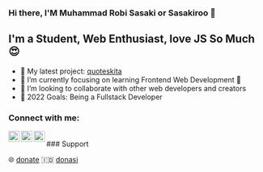 ### Hi there, I'M Muhammad Robi Sasaki or Sasakiroo 👋


## I'm a Student, Web Enthusiast, love JS So Much 😍

- 🔭 My latest project: [quoteskita]
- 🌱 I’m currently focusing on learning Frontend Web Development 🤣
- 👯 I’m looking to collaborate with other web developers and creators
- 🥅 2022 Goals: Being a Fullstack Developer

### Connect with me:


[<img align="left" alt="sasakiroo | Instagram" width="22px" src="https://cdn.jsdelivr.net/npm/simple-icons@v3/icons/instagram.svg" />][instagram]
[<img align="left" alt="sasakiroo | Youtube" width="22px" src="https://cdn.jsdelivr.net/npm/simple-icons@v3/icons/youtube.svg" />][youtube]
[<img align="left" alt="sasakiroo | Tiktok" width="22px" src="https://cdn.jsdelivr.net/npm/simple-icons@v3/icons/tiktok.svg" />][tiktok]

<br>
### Support

🌐  [donate]
🇮🇩  [donasi]



[quoteskita]: https://quoteskita.netlify.app
[donasi]: https://saweria.co/sasakiroo
[donate]: https://paypal.me/sasakiroo
[youtube]: https://www.youtube.com/channel/UCze-cYXPTvZtiKSaJ0BR5Yg
[instagram]: https://instagram.com/sasakiroo___
[tiktok]: tiktok.com/@boringcodes

